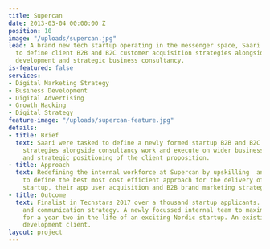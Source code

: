 ```yaml
---
title: Supercan
date: 2013-03-04 00:00:00 Z
position: 10
image: "/uploads/supercan.jpg"
lead: A brand new tech startup operating in the messenger space, Saari were employed
  to define client B2B and B2C customer acquisition strategies alongside wider business
  development and strategic business consultancy.
is-featured: false
services:
- Digital Marketing Strategy
- Business Development
- Digital Advertising
- Growth Hacking
- Digital Strategy
feature-image: "/uploads/supercan-feature.jpg"
details:
- title: Brief
  text: Saari were tasked to define a newly formed startup B2B and B2C customer acquisition
    strategies alongside consultancy work and execute on wider business development
    and strategic positioning of the client proposition.
- title: Approach
  text: Redefining the internal workforce at Supercan by upskilling  and training
    to define the best most cost efficient approach for the delivery of a new Nordic
    startup, their app user acquisition and B2B brand marketing strategy.
- title: Outcome
  text: Finalist in Techstars 2017 over a thousand startup applicants. Aligned brand
    and communication strategy. A newly focussed internal team to maximise resources
    for a year two in the life of an exciting Nordic startup. An existing business
    development client.
layout: project
---
```


